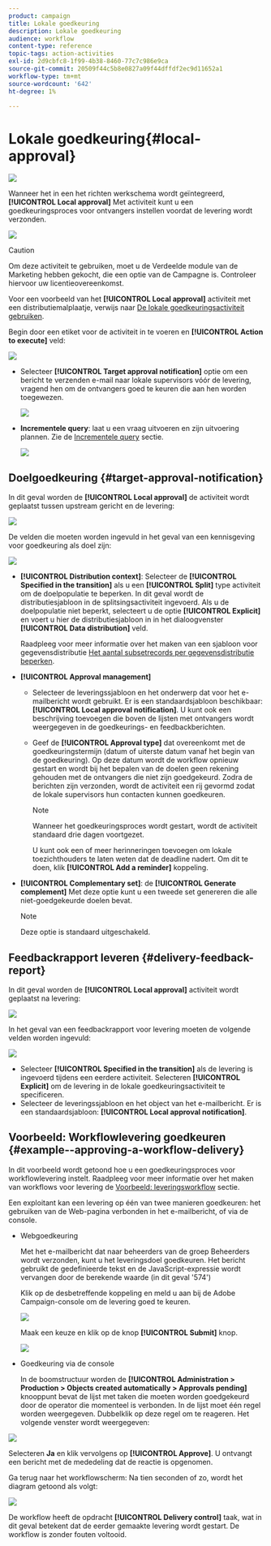 ```yaml
---
product: campaign
title: Lokale goedkeuring
description: Lokale goedkeuring
audience: workflow
content-type: reference
topic-tags: action-activities
exl-id: 2d9cbfc8-1f99-4b38-8460-77c7c986e9ca
source-git-commit: 20509f44c5b8e0827a09f44dffdf2ec9d11652a1
workflow-type: tm+mt
source-wordcount: '642'
ht-degree: 1%

---
```


# Lokale goedkeuring{#local-approval}

![](../../assets/common.svg)

Wanneer het in een het richten werkschema wordt geïntegreerd, **[!UICONTROL Local approval]** Met activiteit kunt u een goedkeuringsproces voor ontvangers instellen voordat de levering wordt verzonden.

![](assets/local_validation_0.png)

>[!CAUTION]
>
>Om deze activiteit te gebruiken, moet u de Verdeelde module van de Marketing hebben gekocht, die een optie van de Campagne is. Controleer hiervoor uw licentieovereenkomst.

Voor een voorbeeld van het **[!UICONTROL Local approval]** activiteit met een distributiemalplaatje, verwijs naar [De lokale goedkeuringsactiviteit gebruiken](using-the-local-approval-activity.md).

Begin door een etiket voor de activiteit in te voeren en **[!UICONTROL Action to execute]** veld:

![](assets/local_validation_1.png)

* Selecteer **[!UICONTROL Target approval notification]** optie om een bericht te verzenden e-mail naar lokale supervisors vóór de levering, vragend hen om de ontvangers goed te keuren die aan hen worden toegewezen.

   ![](assets/local_validation_intro_2.png)

* **Incrementele query**: laat u een vraag uitvoeren en zijn uitvoering plannen. Zie de [Incrementele query](incremental-query.md) sectie.

   ![](assets/local_validation_intro_3.png)

## Doelgoedkeuring {#target-approval-notification}

In dit geval worden de **[!UICONTROL Local approval]** de activiteit wordt geplaatst tussen upstream gericht en de levering:

![](assets/local_validation_2.png)

De velden die moeten worden ingevuld in het geval van een kennisgeving voor goedkeuring als doel zijn:

![](assets/local_validation_3.png)

* **[!UICONTROL Distribution context]**: Selecteer de **[!UICONTROL Specified in the transition]** als u een **[!UICONTROL Split]** type activiteit om de doelpopulatie te beperken. In dit geval wordt de distributiesjabloon in de splitsingsactiviteit ingevoerd. Als u de doelpopulatie niet beperkt, selecteert u de optie **[!UICONTROL Explicit]** en voert u hier de distributiesjabloon in in het dialoogvenster **[!UICONTROL Data distribution]** veld.

   Raadpleeg voor meer informatie over het maken van een sjabloon voor gegevensdistributie [Het aantal subsetrecords per gegevensdistributie beperken](split.md#limiting-the-number-of-subset-records-per-data-distribution).

* **[!UICONTROL Approval management]**

   * Selecteer de leveringssjabloon en het onderwerp dat voor het e-mailbericht wordt gebruikt. Er is een standaardsjabloon beschikbaar: **[!UICONTROL Local approval notification]**. U kunt ook een beschrijving toevoegen die boven de lijsten met ontvangers wordt weergegeven in de goedkeurings- en feedbackberichten.
   * Geef de **[!UICONTROL Approval type]** dat overeenkomt met de goedkeuringstermijn (datum of uiterste datum vanaf het begin van de goedkeuring). Op deze datum wordt de workflow opnieuw gestart en wordt bij het bepalen van de doelen geen rekening gehouden met de ontvangers die niet zijn goedgekeurd. Zodra de berichten zijn verzonden, wordt de activiteit een rij gevormd zodat de lokale supervisors hun contacten kunnen goedkeuren.

      >[!NOTE]
      >
      >Wanneer het goedkeuringsproces wordt gestart, wordt de activiteit standaard drie dagen voortgezet.

      U kunt ook een of meer herinneringen toevoegen om lokale toezichthouders te laten weten dat de deadline nadert. Om dit te doen, klik **[!UICONTROL Add a reminder]** koppeling.

* **[!UICONTROL Complementary set]**: de **[!UICONTROL Generate complement]** Met deze optie kunt u een tweede set genereren die alle niet-goedgekeurde doelen bevat.

   >[!NOTE]
   >
   >Deze optie is standaard uitgeschakeld.

## Feedbackrapport leveren {#delivery-feedback-report}

In dit geval worden de **[!UICONTROL Local approval]** activiteit wordt geplaatst na levering:

![](assets/local_validation_4.png)

In het geval van een feedbackrapport voor levering moeten de volgende velden worden ingevuld:

![](assets/local_validation_workflow_4.png)

* Selecteer **[!UICONTROL Specified in the transition]** als de levering is ingevoerd tijdens een eerdere activiteit. Selecteren **[!UICONTROL Explicit]** om de levering in de lokale goedkeuringsactiviteit te specificeren.
* Selecteer de leveringssjabloon en het object van het e-mailbericht. Er is een standaardsjabloon: **[!UICONTROL Local approval notification]**.

## Voorbeeld: Workflowlevering goedkeuren {#example--approving-a-workflow-delivery}

In dit voorbeeld wordt getoond hoe u een goedkeuringsproces voor workflowlevering instelt. Raadpleeg voor meer informatie over het maken van workflows voor levering de [Voorbeeld: leveringsworkflow](delivery.md#example--delivery-workflow) sectie.

Een exploitant kan een levering op één van twee manieren goedkeuren: het gebruiken van de Web-pagina verbonden in het e-mailbericht, of via de console.

* Webgoedkeuring

   Met het e-mailbericht dat naar beheerders van de groep Beheerders wordt verzonden, kunt u het leveringsdoel goedkeuren. Het bericht gebruikt de gedefinieerde tekst en de JavaScript-expressie wordt vervangen door de berekende waarde (in dit geval &#39;574&#39;)

   Klik op de desbetreffende koppeling en meld u aan bij de Adobe Campaign-console om de levering goed te keuren.

   ![](assets/new-workflow-valid-webaccess.png)

   Maak een keuze en klik op de knop **[!UICONTROL Submit]** knop.

   ![](assets/new-workflow-valid-webaccess-confirm.png)

* Goedkeuring via de console

   In de boomstructuur worden de **[!UICONTROL Administration > Production > Objects created automatically > Approvals pending]** knooppunt bevat de lijst met taken die moeten worden goedgekeurd door de operator die momenteel is verbonden. In de lijst moet één regel worden weergegeven. Dubbelklik op deze regel om te reageren. Het volgende venster wordt weergegeven:

![](assets/new-workflow-7.png)

Selecteren **Ja** en klik vervolgens op **[!UICONTROL Approve]**. U ontvangt een bericht met de mededeling dat de reactie is opgenomen.

Ga terug naar het workflowscherm: Na tien seconden of zo, wordt het diagram getoond als volgt:

![](assets/new-workflow-8.png)

De workflow heeft de opdracht **[!UICONTROL Delivery control]** taak, wat in dit geval betekent dat de eerder gemaakte levering wordt gestart. De workflow is zonder fouten voltooid.
